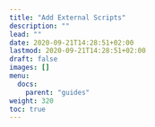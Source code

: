 ```yaml
---
title: "Add External Scripts"
description: ""
lead: ""
date: 2020-09-21T14:28:51+02:00
lastmod: 2020-09-21T14:28:51+02:00
draft: false
images: []
menu: 
  docs:
    parent: "guides"
weight: 320
toc: true
---
```


